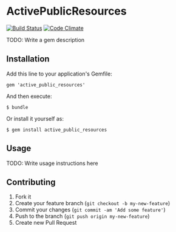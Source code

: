 # ActivePublicResources

[![Build Status](https://travis-ci.org/instructure/active_public_resources.png)](https://travis-ci.org/instructure/active_public_resources)
[![Code Climate](https://codeclimate.com/github/instructure/active_public_resources.png)](https://codeclimate.com/github/instructure/active_public_resources)

TODO: Write a gem description

## Installation

Add this line to your application's Gemfile:

    gem 'active_public_resources'

And then execute:

    $ bundle

Or install it yourself as:

    $ gem install active_public_resources

## Usage

TODO: Write usage instructions here

## Contributing

1. Fork it
2. Create your feature branch (`git checkout -b my-new-feature`)
3. Commit your changes (`git commit -am 'Add some feature'`)
4. Push to the branch (`git push origin my-new-feature`)
5. Create new Pull Request
